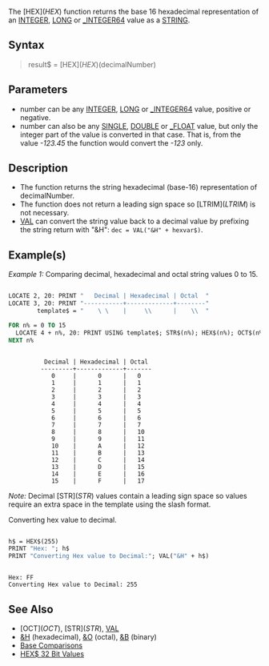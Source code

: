 The [HEX$](HEX$) function returns the base 16 hexadecimal representation of an [INTEGER](INTEGER), [LONG](LONG) or [_INTEGER64](_INTEGER64) value as a [STRING](STRING).

## Syntax

> result$ = [HEX$](HEX$)(decimalNumber)

## Parameters

* number can be any [INTEGER](INTEGER), [LONG](LONG) or [_INTEGER64](_INTEGER64) value, positive or negative.
* number can also be any [SINGLE](SINGLE), [DOUBLE](DOUBLE) or [_FLOAT](_FLOAT) value, but only the integer part of the value is converted in that case. That is, from the value *-123.45* the function would convert the *-123* only.

## Description

* The function returns the string hexadecimal (base-16) representation of decimalNumber.
* The function does not return a leading sign space so [LTRIM$](LTRIM$) is not necessary.
* [VAL](VAL) can convert the string value back to a decimal value by prefixing the string return with "&H": `dec = VAL("&H" + hexvar$)`.

## Example(s)

*Example 1:* Comparing decimal, hexadecimal and octal string values 0 to 15.

```vb

LOCATE 2, 20: PRINT "   Decimal | Hexadecimal | Octal  "
LOCATE 3, 20: PRINT "-----------+-------------+--------"
        template$ = "    \ \    |     \\      |    \\  "

FOR n% = 0 TO 15
  LOCATE 4 + n%, 20: PRINT USING template$; STR$(n%); HEX$(n%); OCT$(n%)
NEXT n%

```

```text

          Decimal | Hexadecimal | Octal 
         ---------+-------------+-------
            0     |      0      |   0   
            1     |      1      |   1   
            2     |      2      |   2   
            3     |      3      |   3   
            4     |      4      |   4   
            5     |      5      |   5   
            6     |      6      |   6   
            7     |      7      |   7   
            8     |      8      |   10  
            9     |      9      |   11  
            10    |      A      |   12  
            11    |      B      |   13  
            12    |      C      |   14  
            13    |      D      |   15  
            14    |      E      |   16  
            15    |      F      |   17  

```

*Note:* Decimal [STR$](STR$) values contain a leading sign space so values require an extra space in the template using the slash format.

Converting hex value to decimal.

```vb

h$ = HEX$(255)
PRINT "Hex: "; h$
PRINT "Converting Hex value to Decimal:"; VAL("&H" + h$)

```

```text

Hex: FF
Converting Hex value to Decimal: 255

```

## See Also

* [OCT$](OCT$), [STR$](STR$), [VAL](VAL)
* [&H](&H) (hexadecimal), [&O](&O) (octal), [&B](&B) (binary)
* [Base Comparisons](Base-Comparisons)
* [HEX$ 32 Bit Values](HEX$-32-Bit-Values)
